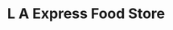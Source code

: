 ---
title: "L A Express Food Store"
url: /baton-rouge/l-a-express-food-store/
shop: Lebensmittel
---